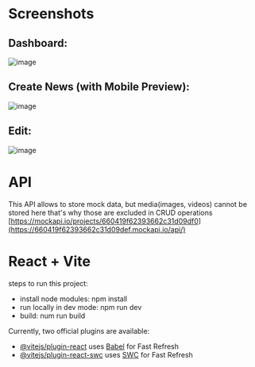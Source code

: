 # Screenshots
## Dashboard:
![image](https://github.com/nishitpatel1292/news_app_dashboard/assets/73834549/f60572a2-2606-440f-a08a-ef2197bec70d)


## Create News (with Mobile Preview):
![image](https://github.com/nishitpatel1292/news_app_dashboard/assets/73834549/2420a175-627e-4005-a48e-1708ff93d049)


## Edit:
![image](https://github.com/nishitpatel1292/news_app_dashboard/assets/73834549/d9febc07-51e5-47ff-a74b-f5b2d4f0cbd7)


# API
This API allows to store mock data, but media(images, videos) cannot be stored here that's why those are excluded in CRUD operations
[https://mockapi.io/projects/660419f62393662c31d09df0](https://660419f62393662c31d09def.mockapi.io/api/)

# React + Vite
steps to run this project:
- install node modules: npm install
- run locally in dev mode: npm run dev
- build: num run build


Currently, two official plugins are available:

- [@vitejs/plugin-react](https://github.com/vitejs/vite-plugin-react/blob/main/packages/plugin-react/README.md) uses [Babel](https://babeljs.io/) for Fast Refresh
- [@vitejs/plugin-react-swc](https://github.com/vitejs/vite-plugin-react-swc) uses [SWC](https://swc.rs/) for Fast Refresh
